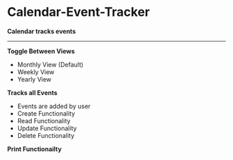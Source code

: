 # Calendar-Event-Tracker
**Calendar tracks events**
_________________________________________________________________________________________________________________________________________________________

**Toggle Between Views**
* Monthly View (Default)
* Weekly View  
* Yearly View 

**Tracks all Events**
* Events are added by user 
* Create Functionality
* Read Functionality
* Update Functionality
* Delete Functionality

**Print Functionailty**
